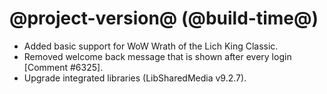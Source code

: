 # @project-version@ (@build-time@)

* Added basic support for WoW Wrath of the Lich King Classic.
* Removed welcome back message that is shown after every login [Comment #6325].
* Upgrade integrated libraries (LibSharedMedia v9.2.7).
